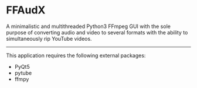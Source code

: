 # FFAudX

A minimalistic and multithreaded Python3 FFmpeg GUI with the sole purpose of converting audio and video to several formats with the ability to simultaneously rip YouTube videos.

<hr>

This application requires the following external packages:

- PyQt5
- pytube
- ffmpy

